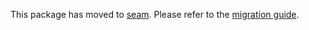 This package has moved to [seam](https://www.npmjs.com/package/seam).
Please refer to the [migration guide](https://github.com/seamapi/javascript/releases/tag/v1.0.0).

